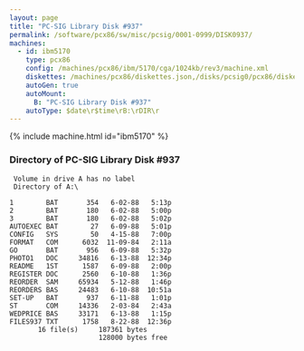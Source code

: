 ```yaml
---
layout: page
title: "PC-SIG Library Disk #937"
permalink: /software/pcx86/sw/misc/pcsig/0001-0999/DISK0937/
machines:
  - id: ibm5170
    type: pcx86
    config: /machines/pcx86/ibm/5170/cga/1024kb/rev3/machine.xml
    diskettes: /machines/pcx86/diskettes.json,/disks/pcsig0/pcx86/diskettes.json
    autoGen: true
    autoMount:
      B: "PC-SIG Library Disk #937"
    autoType: $date\r$time\rB:\rDIR\r
---
```


{% include machine.html id="ibm5170" %}

### Directory of PC-SIG Library Disk #937

     Volume in drive A has no label
     Directory of A:\

    1        BAT       354   6-02-88   5:13p
    2        BAT       180   6-02-88   5:00p
    3        BAT       180   6-02-88   5:02p
    AUTOEXEC BAT        27   6-09-88   5:01p
    CONFIG   SYS        50   4-15-88   7:00p
    FORMAT   COM      6032  11-09-84   2:11a
    GO       BAT       956   6-09-88   5:32p
    PHOTO1   DOC     34816   6-13-88  12:34p
    README   1ST      1587   6-09-88   2:00p
    REGISTER DOC      2560   6-10-88   1:36p
    REORDER  SAM     65934   5-12-88   1:46p
    REORDERS BAS     24483   6-10-88  10:51a
    SET-UP   BAT       937   6-11-88   1:01p
    ST       COM     14336   2-03-84   2:43a
    WEDPRICE BAS     33171   6-13-88   1:15p
    FILES937 TXT      1758   8-22-88  12:36p
           16 file(s)     187361 bytes
                          128000 bytes free
